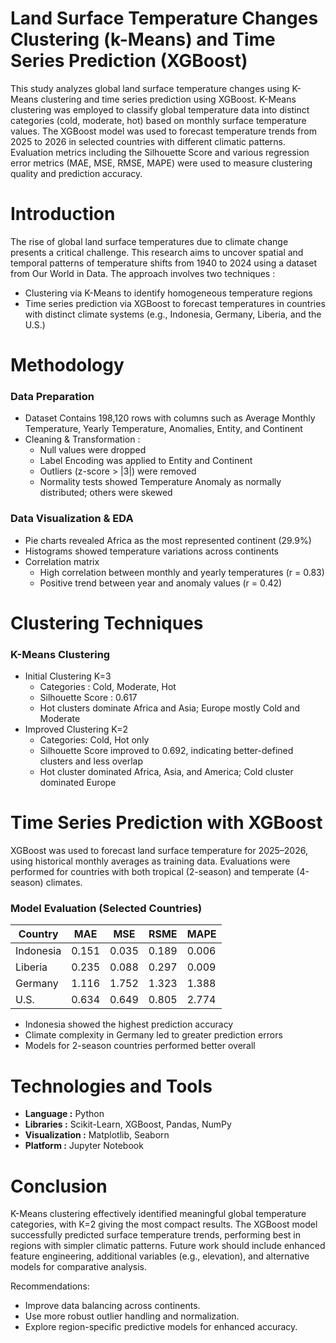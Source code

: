 # Land Surface Temperature Changes Clustering (k-Means) and Time Series Prediction (XGBoost) 
This study analyzes global land surface temperature changes using K-Means clustering and time series prediction using XGBoost. K-Means clustering was employed to classify global temperature data into distinct categories (cold, moderate, hot) based on monthly surface temperature values. The XGBoost model was used to forecast temperature trends from 2025 to 2026 in selected countries with different climatic patterns. Evaluation metrics including the Silhouette Score and various regression error metrics (MAE, MSE, RMSE, MAPE) were used to measure clustering quality and prediction accuracy.

# Introduction
The rise of global land surface temperatures due to climate change presents a critical challenge. This research aims to uncover spatial and temporal patterns of temperature shifts from 1940 to 2024 using a dataset from Our World in Data. The approach involves two techniques :
- Clustering via K-Means to identify homogeneous temperature regions
- Time series prediction via XGBoost to forecast temperatures in countries with distinct climate systems (e.g., Indonesia, Germany, Liberia, and the U.S.)

# Methodology
### Data Preparation
- Dataset Contains 198,120 rows with columns such as Average Monthly Temperature, Yearly Temperature, Anomalies, Entity, and Continent
- Cleaning & Transformation :
  - Null values were dropped
  - Label Encoding was applied to Entity and Continent
  - Outliers (z-score > |3|) were removed
  - Normality tests showed Temperature Anomaly as normally distributed; others were skewed

### Data Visualization & EDA
- Pie charts revealed Africa as the most represented continent (29.9%)
- Histograms showed temperature variations across continents
- Correlation matrix
  - High correlation between monthly and yearly temperatures (r = 0.83)
  - Positive trend between year and anomaly values (r = 0.42)

# Clustering Techniques
### K-Means Clustering
- Initial Clustering K=3
  - Categories : Cold, Moderate, Hot
  - Silhouette Score : 0.617
  - Hot clusters dominate Africa and Asia; Europe mostly Cold and Moderate
- Improved Clustering K=2
  - Categories: Cold, Hot only
  - Silhouette Score improved to 0.692, indicating better-defined clusters and less overlap
  - Hot cluster dominated Africa, Asia, and America; Cold cluster dominated Europe

# Time Series Prediction with XGBoost
XGBoost was used to forecast land surface temperature for 2025–2026, using historical monthly averages as training data. Evaluations were performed for countries with both tropical (2-season) and temperate (4-season) climates.

### Model Evaluation (Selected Countries)
| Country   |  MAE  |  MSE  | RSME  | MAPE  |
| --------- | ----- | ----- | ----- | ----- |
| Indonesia | 0.151 | 0.035 | 0.189 | 0.006 |
| Liberia   | 0.235 | 0.088 | 0.297 | 0.009 |
| Germany   | 1.116 | 1.752 | 1.323 | 1.388 |
| U.S.      | 0.634 | 0.649 | 0.805 | 2.774 |

- Indonesia showed the highest prediction accuracy
- Climate complexity in Germany led to greater prediction errors
- Models for 2-season countries performed better overall

# Technologies and Tools
- **Language :** Python
- **Libraries :** Scikit-Learn, XGBoost, Pandas, NumPy
- **Visualization :** Matplotlib, Seaborn
- **Platform :** Jupyter Notebook

# Conclusion
K-Means clustering effectively identified meaningful global temperature categories, with K=2 giving the most compact results. The XGBoost model successfully predicted surface temperature trends, performing best in regions with simpler climatic patterns. Future work should include enhanced feature engineering, additional variables (e.g., elevation), and alternative models for comparative analysis.

Recommendations:
- Improve data balancing across continents.
- Use more robust outlier handling and normalization.
- Explore region-specific predictive models for enhanced accuracy.
